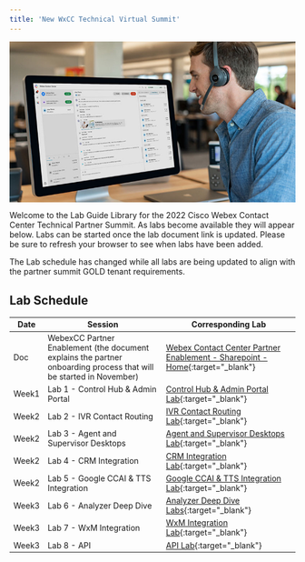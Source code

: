 ```yaml
---
title: 'New WxCC Technical Virtual Summit'
---
```


<img align="middle" src="../images/12_51_47.jpg" width="1000" />


Welcome to the Lab Guide Library for the 2022 Cisco Webex Contact Center Technical Partner Summit. As labs become available they will appear below. Labs can be started once the lab document link is updated. Please be sure to refresh your browser to see when labs have been added.

The Lab schedule has changed while all labs are being updated to align with the partner summit GOLD tenant requirements.

## Lab Schedule

| Date       | Session                                | Corresponding Lab                                                                                      
| ---------- | -------------------------------------- | ------------------------------------------------------------------------------------------------------ 
| Doc       | WebexCC Partner Enablement (the document explains the partner onboarding process that will be started in November) | [Webex Contact Center Partner Enablement - Sharepoint - Home](https://cisco.sharepoint.com/sites/WxCCPartnerEnablement){:target="_blank"} |
| Week1 | Lab 1 - Control Hub & Admin Portal  | [Control Hub & Admin Portal Lab](CH.md){:target="\_blank"}                               
| Week2 | Lab 2 - IVR Contact Routing         | [IVR Contact Routing Lab](IVR.md){:target="\_blank"}                                      
| Week2 | Lab 3 - Agent and Supervisor Desktops               | [Agent and Supervisor Desktops Lab](AgentSupervisor.md){:target="\_blank"}  
| Week2 | Lab 4 - CRM Integration                | [CRM Integration Lab](CRM.md){:target="\_blank"}  
| Week2 | Lab 5 - Google CCAI & TTS Integration                | [Google CCAI & TTS Integration Lab](CCAI.md){:target="\_blank"} 
| Week3 | Lab 6 - Analyzer Deep Dive        | [Analyzer Deep Dive Labs](Analyzer.md){:target="\_blank"}                  
| Week3 | Lab 7 - WxM Integration               | [WxM Integration Lab](WxM.md){:target="\_blank"}  
| Week3 | Lab 8 - API                        | [API Lab](APIs.md){:target="\_blank"} 
